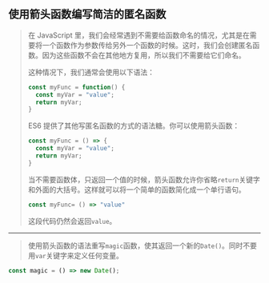 ## 使用箭头函数编写简洁的匿名函数

> 在 JavaScript 里，我们会经常遇到不需要给函数命名的情况，尤其是在需要将一个函数作为参数传给另外一个函数的时候。这时，我们会创建匿名函数。因为这些函数不会在其他地方复用，所以我们不需要给它们命名。
>
> 这种情况下，我们通常会使用以下语法：
>
> ```js
> const myFunc = function() {
>   const myVar = "value";
>   return myVar;
> }
> ```
>
> ES6 提供了其他写匿名函数的方式的语法糖。你可以使用箭头函数：
>
> ```js
> const myFunc = () => {
>   const myVar = "value";
>   return myVar;
> }
> ```
>
> 当不需要函数体，只返回一个值的时候，箭头函数允许你省略`return`关键字和外面的大括号。这样就可以将一个简单的函数简化成一个单行语句。
>
> ```js
> const myFunc= () => "value"
> ```
>
> 这段代码仍然会返回`value`。

---

> 使用箭头函数的语法重写`magic`函数，使其返回一个新的`Date()`。同时不要用`var`关键字来定义任何变量。

```js
const magic = () => new Date();
```

